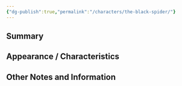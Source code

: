 ```yaml
---
{"dg-publish":true,"permalink":"/characters/the-black-spider/"}
---
```


## Summary


## Appearance / Characteristics


## Other Notes and Information